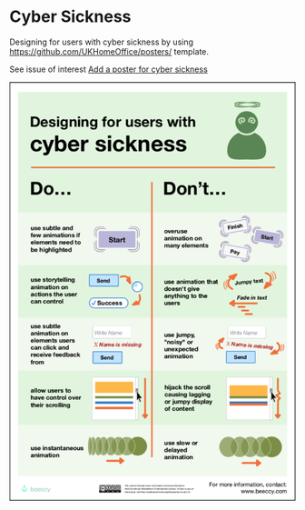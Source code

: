 # Cyber Sickness
Designing for users with cyber sickness by using https://github.com/UKHomeOffice/posters/ template.

See issue of interest [Add a poster for cyber sickness](https://github.com/UKHomeOffice/posters/issues/83)

![190423_dos-donts-accessibility-ciber-sickness](https://github.com/beeccy/cyber-sickness/blob/master/190423_dos-donts-accessibility-ciber-sickness.png "Cyber sickness")
